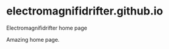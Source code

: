 # electromagnifidrifter.github.io
Electromagnifidrifter home page

Amazing home page.  

  


  
  


  
  



    
  

  

  
    
  
  


    
    





    
  

  
  
  

  
  


     









  









